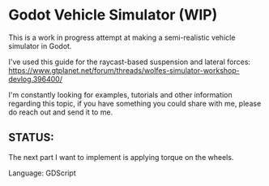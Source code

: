 # Godot Vehicle Simulator (WIP)
This is a work in progress attempt at making a semi-realistic vehicle simulator in Godot.

I've used this guide for the raycast-based suspension and lateral forces: https://www.gtplanet.net/forum/threads/wolfes-simulator-workshop-devlog.396400/

I'm constantly looking for examples, tutorials and other information regarding this topic, if you have something you could share with me, please do reach out and send it to me.

## STATUS:
The next part I want to implement is applying torque on the wheels.


Language: GDScript
